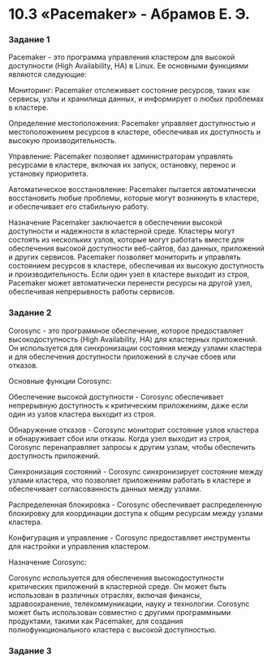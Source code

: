# 10.3 «Pacemaker» - Абрамов Е. Э.

### Задание 1

Pacemaker - это программа управления кластером для высокой доступности (High Availability, HA) в Linux. Ее основными функциями являются следующие:

Мониторинг: Pacemaker отслеживает состояние ресурсов, таких как сервисы, узлы и хранилища данных, и информирует о любых проблемах в кластере.

Определение местоположения: Pacemaker управляет доступностью и местоположением ресурсов в кластере, обеспечивая их доступность и высокую производительность.

Управление: Pacemaker позволяет администраторам управлять ресурсами в кластере, включая их запуск, остановку, перенос и установку приоритета.

Автоматическое восстановление: Pacemaker пытается автоматически восстановить любые проблемы, которые могут возникнуть в кластере, и обеспечивает его стабильную работу.

Назначение Pacemaker заключается в обеспечении высокой доступности и надежности в кластерной среде. Кластеры могут состоять из нескольких узлов, которые могут работать вместе для обеспечения высокой доступности веб-сайтов, баз данных, приложений и других сервисов. Pacemaker позволяет мониторить и управлять состоянием ресурсов в кластере, обеспечивая их высокую доступность и производительность. Если один узел в кластере выходит из строя, Pacemaker может автоматически перенести ресурсы на другой узел, обеспечивая непрерывность работы сервисов.

### Задание 2

Corosync - это программное обеспечение, которое предоставляет высокодоступность (High Availability, HA) для кластерных приложений. Он используется для синхронизации состояния между узлами кластера и для обеспечения доступности приложений в случае сбоев или отказов.

Основные функции Corosync:

Обеспечение высокой доступности - Corosync обеспечивает непрерывную доступность к критическим приложениям, даже если один из узлов кластера выходит из строя.

Обнаружение отказов - Corosync мониторит состояние узлов кластера и обнаруживает сбои или отказы. Когда узел выходит из строя, Corosync перенаправляет запросы к другим узлам, чтобы обеспечить доступность приложений.

Синхронизация состояний - Corosync синхронизирует состояние между узлами кластера, что позволяет приложениям работать в кластере и обеспечивает согласованность данных между узлами.

Распределенная блокировка - Corosync обеспечивает распределенную блокировку для координации доступа к общим ресурсам между узлами кластера.

Конфигурация и управление - Corosync предоставляет инструменты для настройки и управления кластером.

Назначение Corosync:

Corosync используется для обеспечения высокодоступности критических приложений в кластерной среде. Он может быть использован в различных отраслях, включая финансы, здравоохранение, телекоммуникации, науку и технологии. Corosync может быть использован совместно с другими программными продуктами, такими как Pacemaker, для создания полнофункционального кластера с высокой доступностью.

### Задание 3

